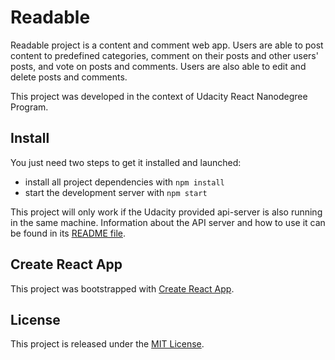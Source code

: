 # Readable

Readable project is a content and comment web app. Users are able to post content to predefined categories, comment on their posts and other users' posts, and vote on posts and comments. Users are also able to edit and delete posts and comments.

This project was developed in the context of Udacity React Nanodegree Program.

## Install

You just need two steps to get it installed and launched:

* install all project dependencies with `npm install`
* start the development server with `npm start`

This project will only work if the Udacity provided api-server is also running in the same machine. Information about the API server and how to use it can be found in its [README file](https://github.com/mariorcardoso/readable/blob/master/api-server/README.md).

## Create React App

This project was bootstrapped with [Create React App](https://github.com/facebookincubator/create-react-app).

## License

This project is released under the [MIT License](https://opensource.org/licenses/MIT).
